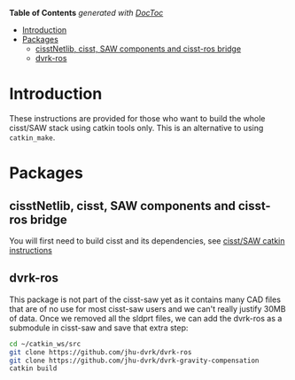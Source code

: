 <!-- START doctoc generated TOC please keep comment here to allow auto update -->
<!-- DON'T EDIT THIS SECTION, INSTEAD RE-RUN doctoc TO UPDATE -->
**Table of Contents**  *generated with [DocToc](http://doctoc.herokuapp.com/)*

- [Introduction](#introduction)
- [Packages](#packages)
  - [cisstNetlib, cisst, SAW components and cisst-ros bridge](#cisstnetlib-cisst-saw-components-and-cisst-ros-bridge)
  - [dvrk-ros](#dvrk-ros)

<!-- END doctoc generated TOC please keep comment here to allow auto update -->

# Introduction

These instructions are provided for those who want to build the whole cisst/SAW stack using catkin tools only.  This is an alternative to using `catkin_make`.
# Packages

## cisstNetlib, cisst, SAW components and cisst-ros bridge
You will first need to build cisst and its dependencies, see [cisst/SAW catkin instructions](https://github.com/jhu-cisst/cisst/wiki/Compiling-cisst-and-SAW-with-CMake#13-building-using-catkin-build-tools-for-ros)

## dvrk-ros

This package is not part of the cisst-saw yet as it contains many CAD files that are of no use for most cisst-saw users and we can't really justify 30MB of data.  Once we removed all the sldprt files, we can add the dvrk-ros as a submodule in cisst-saw and save that extra step:

```bash
cd ~/catkin_ws/src
git clone https://github.com/jhu-dvrk/dvrk-ros
git clone https://github.com/jhu-dvrk/dvrk-gravity-compensation
catkin build
```